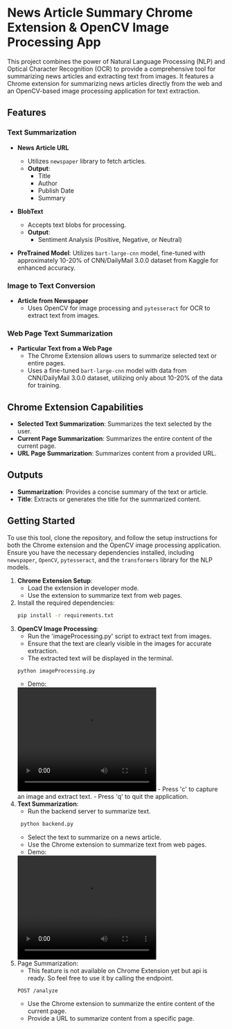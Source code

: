 # News Article Summary Chrome Extension & OpenCV Image Processing App

This project combines the power of Natural Language Processing (NLP) and Optical Character Recognition (OCR) to provide a comprehensive tool for summarizing news articles and extracting text from images. It features a Chrome extension for summarizing news articles directly from the web and an OpenCV-based image processing application for text extraction.

## Features

### Text Summarization

- **News Article URL**

  - Utilizes `newspaper` library to fetch articles.
  - **Output**:
    - Title
    - Author
    - Publish Date
    - Summary

- **BlobText**

  - Accepts text blobs for processing.
  - **Output**:
    - Sentiment Analysis (Positive, Negative, or Neutral)

- **PreTrained Model**: Utilizes `bart-large-cnn` model, fine-tuned with approximately 10-20% of CNN/DailyMail 3.0.0 dataset from Kaggle for enhanced accuracy.

### Image to Text Conversion

- **Article from Newspaper**
  - Uses OpenCV for image processing and `pytesseract` for OCR to extract text from images.

### Web Page Text Summarization

- **Particular Text from a Web Page**
  - The Chrome Extension allows users to summarize selected text or entire pages.
  - Uses a fine-tuned `bart-large-cnn` model with data from CNN/DailyMail 3.0.0 dataset, utilizing only about 10-20% of the data for training.

## Chrome Extension Capabilities

- **Selected Text Summarization**: Summarizes the text selected by the user.
- **Current Page Summarization**: Summarizes the entire content of the current page.
- **URL Page Summarization**: Summarizes content from a provided URL.

## Outputs

- **Summarization**: Provides a concise summary of the text or article.
- **Title**: Extracts or generates the title for the summarized content.

## Getting Started

To use this tool, clone the repository, and follow the setup instructions for both the Chrome extension and the OpenCV image processing application. Ensure you have the necessary dependencies installed, including `newspaper`, `OpenCV`, `pytesseract`, and the `transformers` library for the NLP models.

1. **Chrome Extension Setup**:
   - Load the extension in developer mode.
   - Use the extension to summarize text from web pages.
2. Install the required dependencies:
   ```bash
   pip install -r requirements.txt
   ```
3. **OpenCV Image Processing**:
   - Run the 'imageProcessing.py' script to extract text from images.
   - Ensure that the text are clearly visible in the images for accurate extraction.
   - The extracted text will be displayed in the terminal.
   ```bash
   python imageProcessing.py
   ```
   - Demo:
   <video width="320" height="240" controls>
     <source src="/demo_video/imageToSummary.mp4" type="video/mp4">
     Your browser does not support the video tag.
   </video>
   - Press 'c' to capture an image and extract text.
   - Press 'q' to quit the application.
4. **Text Summarization**:
   - Run the backend server to summarize text.
   ```bash
    python backend.py
   ```
   - Select the text to summarize on a news article.
   - Use the Chrome extension to summarize text from web pages.
   - Demo:
   <video width="320" height="240" controls>
     <source src="/demo_video/textSummary.mp4" type="video/mp4">
     Your browser does not support the video tag.
   </video>
5. Page Summarization:
   - This feature is not available on Chrome Extension yet but api is ready. So feel free to use it by calling the endpoint.
   ```http
   POST /analyze
   ```
   - Use the Chrome extension to summarize the entire content of the current page.
   - Provide a URL to summarize content from a specific page.
